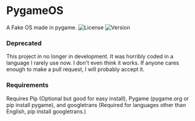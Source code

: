 # PygameOS
A Fake OS made in pygame.
![License](https://img.shields.io/github/license/JRedOW/PygameOS?color=orange&style=plastic)
![Version](https://img.shields.io/github/v/release/JRedOW/PygameOS?color=orange&style=plastic&include_prereleases)

### Deprecated
This project in no longer in development.  It was horribly coded in a language I rarely use now.  I don't even think it works.  If anyone cares enough to make a pull request, I will probably accept it.

### Requirements
Requires Pip (Optional but good for easy install), Pygame (pygame.org or pip install pygame), and googletrans (Required for languages other than English, pip install googletrans.)

